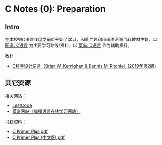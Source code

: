 # C Notes (0): Preparation

## Intro

在本校的C语言课程之前就开始了学习，因此主要利用网络资源而非教材书籍。以 [网道: C语言](https://wangdoc.com/clang/) 为主要学习路线/资料，以 [菜鸟: C语言](https://www.runoob.com/cprogramming/c-tutorial.html) 作为辅助资料。

教材：
- [C程序设计语言（Brian W. Kernighan & Dennis M. Ritchie）(2019年第2版)](https://www.writebug.com/static/uploads/2024/8/23/10a1d56c28ff4ee46cbb2a4186c56393.pdf)


## 其它资源

相关网站：
- [LeetCode](https://leetcode.cn/)	
- [菜鸟网站（编程语言在线学习网站）](https://www.runoob.com/)

书籍资料：
- [C Primer Plus.pdf](https://www.writebug.com/static/uploads/2024/7/15/88b144651f365b83c740c6b1d8938c84.pdf)
- [C Primer Plus (中文版).pdf](https://s.b1n.net/p4Mhc)

<!-- ## Reference

主要参考在此一并列出，后文不再提及。

- [网道: C语言](https://wangdoc.com/clang/) (遵循[*CC BY-SA 4.0*](https://creativecommons.org/licenses/by-sa/4.0/))
 -->
